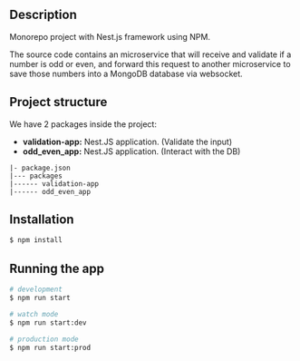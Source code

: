 
## Description

Monorepo project with Nest.js framework using NPM.

The source code contains an microservice that will receive and validate if a number is odd or even, and forward this request to another microservice to save those numbers into a MongoDB database via websocket.

## Project structure

We have 2 packages inside the project:
- **validation-app:** Nest.JS application. (Validate the input)
- **odd_even_app:** Nest.JS application.   (Interact with the DB)

```
|- package.json 
|--- packages
|------ validation-app
|------ odd_even_app
```

## Installation

```bash
$ npm install
```

## Running the app

```bash
# development
$ npm run start

# watch mode
$ npm run start:dev

# production mode
$ npm run start:prod
```

